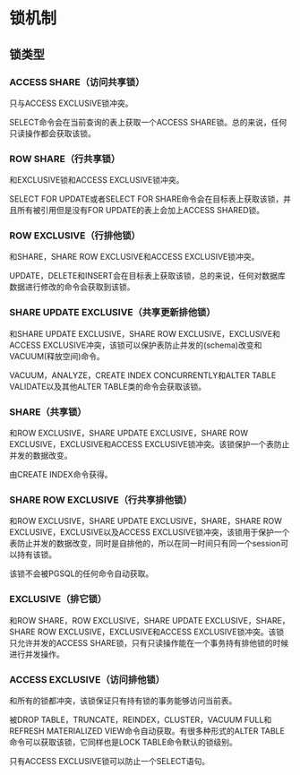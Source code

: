 # 锁机制

## 锁类型

### ACCESS SHARE（访问共享锁）
只与ACCESS EXCLUSIVE锁冲突。

SELECT命令会在当前查询的表上获取一个ACCESS SHARE锁。总的来说，任何只读操作都会获取该锁。

### ROW SHARE（行共享锁）
和EXCLUSIVE锁和ACCESS EXCLUSIVE锁冲突。

SELECT FOR UPDATE或者SELECT FOR SHARE命令会在目标表上获取该锁，并且所有被引用但是没有FOR UPDATE的表上会加上ACCESS SHARED锁。

### ROW EXCLUSIVE（行排他锁）
和SHARE，SHARE ROW EXCLUSIVE和ACCESS EXCLUSIVE锁冲突。

UPDATE，DELETE和INSERT会在目标表上获取该锁，总的来说，任何对数据库数据进行修改的命令会获取到该锁。

### SHARE UPDATE EXCLUSIVE（共享更新排他锁）
和SHARE UPDATE EXCLUSIVE，SHARE ROW EXCLUSIVE，EXCLUSIVE和ACCESS EXCLUSIVE冲突，该锁可以保护表防止并发的(schema)改变和VACUUM(释放空间)命令。

VACUUM，ANALYZE，CREATE INDEX CONCURRENTLY和ALTER TABLE VALIDATE以及其他ALTER TABLE类的命令会获取该锁。

### SHARE（共享锁）
和ROW EXCLUSIVE，SHARE UPDATE EXCLUSIVE，SHARE ROW EXCLUSIVE，EXCLUSIVE和ACCESS EXCLUSIVE锁冲突。该锁保护一个表防止并发的数据改变。

由CREATE INDEX命令获得。

### SHARE ROW EXCLUSIVE（行共享排他锁）
和ROW EXCLUSIVE，SHARE UPDATE EXCLUSIVE，SHARE，SHARE ROW EXCLUSIVE，EXCLUSIVE以及ACCESS EXCLUSIVE锁冲突，该锁用于保护一个表防止并发的数据改变，同时是自排他的，所以在同一时间只有同一个session可以持有该锁。

该锁不会被PGSQL的任何命令自动获取。

### EXCLUSIVE（排它锁）
和ROW SHARE，ROW EXCLUSIVE，SHARE UPDATE EXCLUSIVE，SHARE，SHARE ROW EXCLUSIVE，EXCLUSIVE和ACCESS EXCLUSIVE锁冲突。该锁只允许并发的ACCESS SHARE锁，只有只读操作能在一个事务持有排他锁的时候进行并发操作。

### ACCESS EXCLUSIVE（访问排他锁）
和所有的锁都冲突，该锁保证只有持有锁的事务能够访问当前表。

被DROP TABLE，TRUNCATE，REINDEX，CLUSTER，VACUUM FULL和REFRESH MATERIALIZED VIEW命令自动获取。有很多种形式的ALTER TABLE命令可以获取该锁，它同样也是LOCK TABLE命令默认的锁级别。

只有ACCESS EXCLUSIVE锁可以防止一个SELECT语句。



